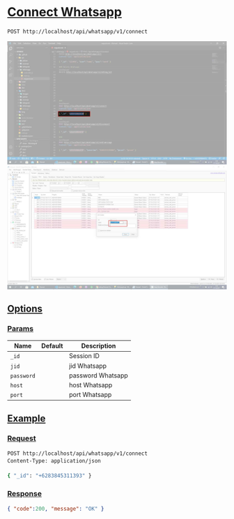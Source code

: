 # [Connect Whatsapp]()

<!--
@category Common
-->

```bash
POST http://localhost/api/whatsapp/v1/connect
```

![](./docs/images/api-wa-id.png)
![](./docs/images/otomax-wa-label.png)

## [Options]()

### [Params]()

Name | Default | Description
--- | --- | ---
`_id` |  | Session ID
`jid` |  | jid Whatsapp
`password` |  | password Whatsapp
`host` |  | host Whatsapp
`port` |  | port Whatsapp

## [Example]()

### [Request]()

```bash
POST http://localhost/api/whatsapp/v1/connect
Content-Type: application/json

{ "_id": "+6283845311393" }
```

### [Response]()

```json
{ "code":200, "message": "OK" }
```